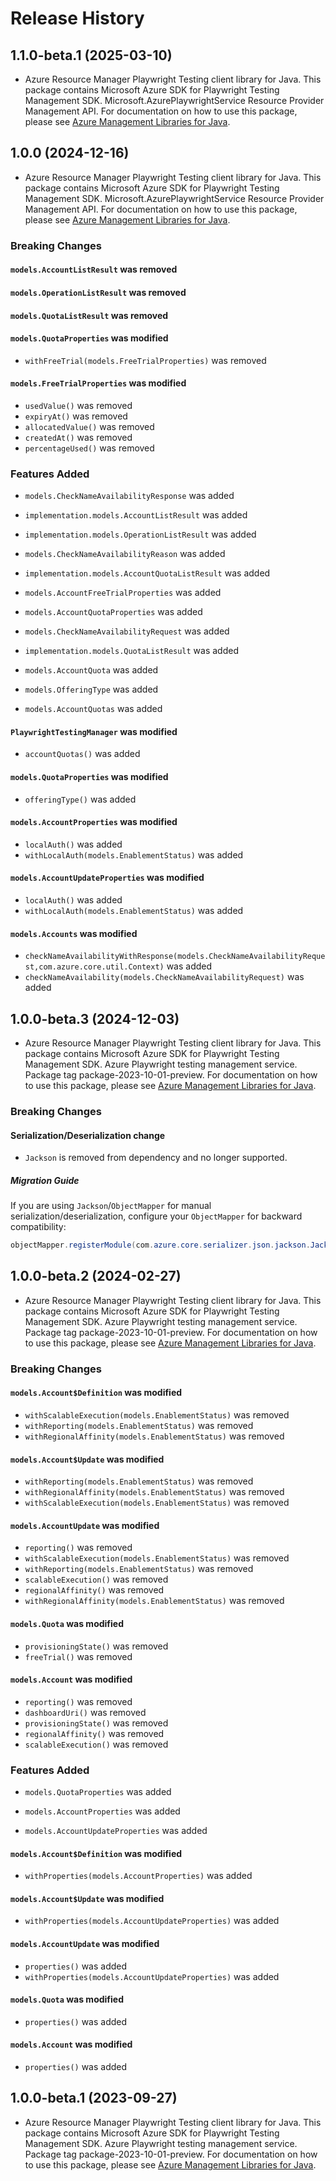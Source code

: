 # Release History

## 1.1.0-beta.1 (2025-03-10)

- Azure Resource Manager Playwright Testing client library for Java. This package contains Microsoft Azure SDK for Playwright Testing Management SDK. Microsoft.AzurePlaywrightService Resource Provider Management API. For documentation on how to use this package, please see [Azure Management Libraries for Java](https://aka.ms/azsdk/java/mgmt).

## 1.0.0 (2024-12-16)

- Azure Resource Manager Playwright Testing client library for Java. This package contains Microsoft Azure SDK for Playwright Testing Management SDK. Microsoft.AzurePlaywrightService Resource Provider Management API. For documentation on how to use this package, please see [Azure Management Libraries for Java](https://aka.ms/azsdk/java/mgmt).

### Breaking Changes

#### `models.AccountListResult` was removed

#### `models.OperationListResult` was removed

#### `models.QuotaListResult` was removed

#### `models.QuotaProperties` was modified

* `withFreeTrial(models.FreeTrialProperties)` was removed

#### `models.FreeTrialProperties` was modified

* `usedValue()` was removed
* `expiryAt()` was removed
* `allocatedValue()` was removed
* `createdAt()` was removed
* `percentageUsed()` was removed

### Features Added

* `models.CheckNameAvailabilityResponse` was added

* `implementation.models.AccountListResult` was added

* `implementation.models.OperationListResult` was added

* `models.CheckNameAvailabilityReason` was added

* `implementation.models.AccountQuotaListResult` was added

* `models.AccountFreeTrialProperties` was added

* `models.AccountQuotaProperties` was added

* `models.CheckNameAvailabilityRequest` was added

* `implementation.models.QuotaListResult` was added

* `models.AccountQuota` was added

* `models.OfferingType` was added

* `models.AccountQuotas` was added

#### `PlaywrightTestingManager` was modified

* `accountQuotas()` was added

#### `models.QuotaProperties` was modified

* `offeringType()` was added

#### `models.AccountProperties` was modified

* `localAuth()` was added
* `withLocalAuth(models.EnablementStatus)` was added

#### `models.AccountUpdateProperties` was modified

* `localAuth()` was added
* `withLocalAuth(models.EnablementStatus)` was added

#### `models.Accounts` was modified

* `checkNameAvailabilityWithResponse(models.CheckNameAvailabilityRequest,com.azure.core.util.Context)` was added
* `checkNameAvailability(models.CheckNameAvailabilityRequest)` was added

## 1.0.0-beta.3 (2024-12-03)

- Azure Resource Manager Playwright Testing client library for Java. This package contains Microsoft Azure SDK for Playwright Testing Management SDK. Azure Playwright testing management service. Package tag package-2023-10-01-preview. For documentation on how to use this package, please see [Azure Management Libraries for Java](https://aka.ms/azsdk/java/mgmt).

### Breaking Changes

#### Serialization/Deserialization change

- `Jackson` is removed from dependency and no longer supported.

##### Migration Guide

If you are using `Jackson`/`ObjectMapper` for manual serialization/deserialization, configure your `ObjectMapper` for backward compatibility:
```java
objectMapper.registerModule(com.azure.core.serializer.json.jackson.JacksonJsonProvider.getJsonSerializableDatabindModule());
```

## 1.0.0-beta.2 (2024-02-27)

- Azure Resource Manager Playwright Testing client library for Java. This package contains Microsoft Azure SDK for Playwright Testing Management SDK. Azure Playwright testing management service. Package tag package-2023-10-01-preview. For documentation on how to use this package, please see [Azure Management Libraries for Java](https://aka.ms/azsdk/java/mgmt).

### Breaking Changes

#### `models.Account$Definition` was modified

* `withScalableExecution(models.EnablementStatus)` was removed
* `withReporting(models.EnablementStatus)` was removed
* `withRegionalAffinity(models.EnablementStatus)` was removed

#### `models.Account$Update` was modified

* `withReporting(models.EnablementStatus)` was removed
* `withRegionalAffinity(models.EnablementStatus)` was removed
* `withScalableExecution(models.EnablementStatus)` was removed

#### `models.AccountUpdate` was modified

* `reporting()` was removed
* `withScalableExecution(models.EnablementStatus)` was removed
* `withReporting(models.EnablementStatus)` was removed
* `scalableExecution()` was removed
* `regionalAffinity()` was removed
* `withRegionalAffinity(models.EnablementStatus)` was removed

#### `models.Quota` was modified

* `provisioningState()` was removed
* `freeTrial()` was removed

#### `models.Account` was modified

* `reporting()` was removed
* `dashboardUri()` was removed
* `provisioningState()` was removed
* `regionalAffinity()` was removed
* `scalableExecution()` was removed

### Features Added

* `models.QuotaProperties` was added

* `models.AccountProperties` was added

* `models.AccountUpdateProperties` was added

#### `models.Account$Definition` was modified

* `withProperties(models.AccountProperties)` was added

#### `models.Account$Update` was modified

* `withProperties(models.AccountUpdateProperties)` was added

#### `models.AccountUpdate` was modified

* `properties()` was added
* `withProperties(models.AccountUpdateProperties)` was added

#### `models.Quota` was modified

* `properties()` was added

#### `models.Account` was modified

* `properties()` was added

## 1.0.0-beta.1 (2023-09-27)

- Azure Resource Manager Playwright Testing client library for Java. This package contains Microsoft Azure SDK for Playwright Testing Management SDK. Azure Playwright testing management service. Package tag package-2023-10-01-preview. For documentation on how to use this package, please see [Azure Management Libraries for Java](https://aka.ms/azsdk/java/mgmt).
